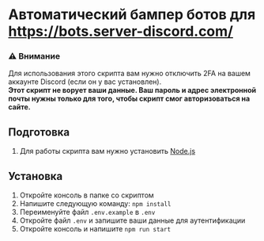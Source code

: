 # Автоматический бампер ботов для https://bots.server-discord.com/

### **⚠ Внимание**

Для использования этого скрипта вам нужно отключить 2FA на вашем аккаунте Discord (если он у вас установлен).  
**Этот скрипт не ворует ваши данные. Ваш пароль и адрес электронной почты нужны только для того, чтобы скрипт смог авторизоваться на сайте.**

## Подготовка

1. Для работы скрипта вам нужно установить [Node.js](https://nodejs.org/ru/)

## Установка

1. Откройте консоль в папке со скриптом
2. Напишите следующую команду: `npm install`
3. Переименуйте файл `.env.example` в `.env`
4. Откройте файл `.env` и запишите ваши данные для аутентификации
5. Откройте консоль и напишите `npm run start`

